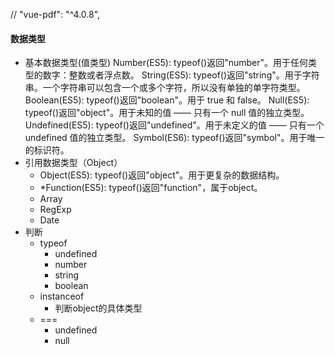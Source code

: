 //    "vue-pdf": "^4.0.8",



#### 数据类型
+ 基本数据类型(值类型)
    Number(ES5): typeof()返回"number"。用于任何类型的数字：整数或者浮点数。
    String(ES5): typeof()返回"string"。用于字符串。一个字符串可以包含一个或多个字符，所以没有单独的单字符类型。
    Boolean(ES5): typeof()返回"boolean"。用于 true 和 false。
    Null(ES5): typeof()返回"object"。用于未知的值 —— 只有一个 null 值的独立类型。
    Undefined(ES5): typeof()返回"undefined"。用于未定义的值 —— 只有一个 undefined 值的独立类型。
    Symbol(ES6): typeof()返回"symbol"。用于唯一的标识符。
+ 引用数据类型（Object）
    + Object(ES5): typeof()返回"object"。用于更复杂的数据结构。
    + *Function(ES5): typeof()返回"function"，属于object。
    + Array
    + RegExp
    + Date
+ 判断
    * typeof
        + undefined
        + number
        + string
        + boolean
    * instanceof
        + 判断object的具体类型
    * ===
        + undefined
        + null
